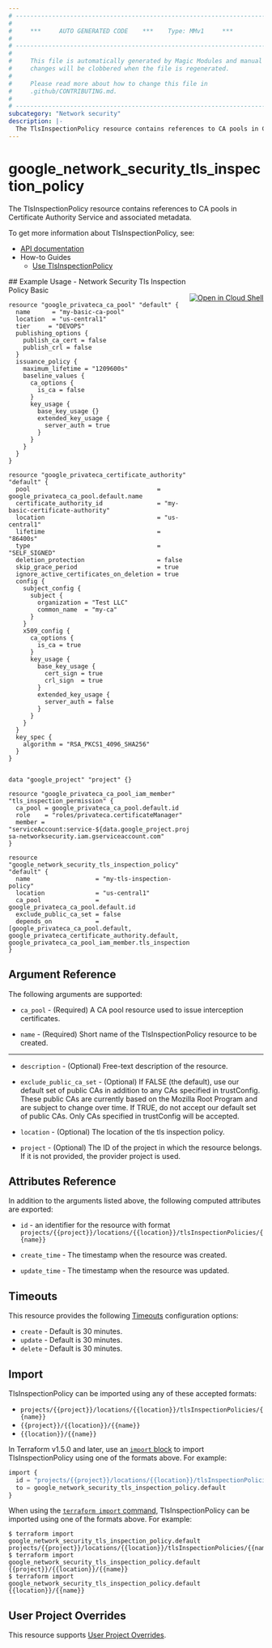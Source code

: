 ```yaml
---
# ----------------------------------------------------------------------------
#
#     ***     AUTO GENERATED CODE    ***    Type: MMv1     ***
#
# ----------------------------------------------------------------------------
#
#     This file is automatically generated by Magic Modules and manual
#     changes will be clobbered when the file is regenerated.
#
#     Please read more about how to change this file in
#     .github/CONTRIBUTING.md.
#
# ----------------------------------------------------------------------------
subcategory: "Network security"
description: |-
  The TlsInspectionPolicy resource contains references to CA pools in Certificate Authority Service and associated metadata.
---
```


# google_network_security_tls_inspection_policy

The TlsInspectionPolicy resource contains references to CA pools in Certificate Authority Service and associated metadata.


To get more information about TlsInspectionPolicy, see:

* [API documentation](https://cloud.google.com/secure-web-proxy/docs/reference/network-security/rest/v1/projects.locations.tlsInspectionPolicies)
* How-to Guides
    * [Use TlsInspectionPolicy](https://cloud.google.com/secure-web-proxy/docs/tls-inspection-overview)

<div class = "oics-button" style="float: right; margin: 0 0 -15px">
  <a href="https://console.cloud.google.com/cloudshell/open?cloudshell_git_repo=https%3A%2F%2Fgithub.com%2Fterraform-google-modules%2Fdocs-examples.git&cloudshell_working_dir=network_security_tls_inspection_policy_basic&cloudshell_image=gcr.io%2Fcloudshell-images%2Fcloudshell%3Alatest&open_in_editor=main.tf&cloudshell_print=.%2Fmotd&cloudshell_tutorial=.%2Ftutorial.md" target="_blank">
    <img alt="Open in Cloud Shell" src="//gstatic.com/cloudssh/images/open-btn.svg" style="max-height: 44px; margin: 32px auto; max-width: 100%;">
  </a>
</div>
## Example Usage - Network Security Tls Inspection Policy Basic


```hcl
resource "google_privateca_ca_pool" "default" {
  name      = "my-basic-ca-pool"
  location  = "us-central1"
  tier     = "DEVOPS"
  publishing_options {
    publish_ca_cert = false
    publish_crl = false
  }
  issuance_policy {
    maximum_lifetime = "1209600s"
    baseline_values {
      ca_options {
        is_ca = false
      }
      key_usage {
        base_key_usage {}
        extended_key_usage {
          server_auth = true
        }
      }
    }
  }
}

resource "google_privateca_certificate_authority" "default" {
  pool                                   = google_privateca_ca_pool.default.name
  certificate_authority_id               = "my-basic-certificate-authority"
  location                               = "us-central1"
  lifetime                               = "86400s"
  type                                   = "SELF_SIGNED"
  deletion_protection                    = false
  skip_grace_period                      = true
  ignore_active_certificates_on_deletion = true
  config {
    subject_config {
      subject {
        organization = "Test LLC"
        common_name  = "my-ca"
      }
    }
    x509_config {
      ca_options {
        is_ca = true
      }
      key_usage {
        base_key_usage {
          cert_sign = true
          crl_sign  = true
        }
        extended_key_usage {
          server_auth = false
        }
      }
    }
  }
  key_spec {
    algorithm = "RSA_PKCS1_4096_SHA256"
  }
}


data "google_project" "project" {}

resource "google_privateca_ca_pool_iam_member" "tls_inspection_permission" {
  ca_pool = google_privateca_ca_pool.default.id
  role    = "roles/privateca.certificateManager"
  member = "serviceAccount:service-${data.google_project.project.number}@gcp-sa-networksecurity.iam.gserviceaccount.com"
}

resource "google_network_security_tls_inspection_policy" "default" {
  name                  = "my-tls-inspection-policy"
  location              = "us-central1"
  ca_pool               = google_privateca_ca_pool.default.id
  exclude_public_ca_set = false
  depends_on            = [google_privateca_ca_pool.default, google_privateca_certificate_authority.default, google_privateca_ca_pool_iam_member.tls_inspection_permission]
}
```

## Argument Reference

The following arguments are supported:


* `ca_pool` -
  (Required)
  A CA pool resource used to issue interception certificates.

* `name` -
  (Required)
  Short name of the TlsInspectionPolicy resource to be created.


- - -


* `description` -
  (Optional)
  Free-text description of the resource.

* `exclude_public_ca_set` -
  (Optional)
  If FALSE (the default), use our default set of public CAs in addition to any CAs specified in trustConfig. These public CAs are currently based on the Mozilla Root Program and are subject to change over time. If TRUE, do not accept our default set of public CAs. Only CAs specified in trustConfig will be accepted.

* `location` -
  (Optional)
  The location of the tls inspection policy.

* `project` - (Optional) The ID of the project in which the resource belongs.
    If it is not provided, the provider project is used.


## Attributes Reference

In addition to the arguments listed above, the following computed attributes are exported:

* `id` - an identifier for the resource with format `projects/{{project}}/locations/{{location}}/tlsInspectionPolicies/{{name}}`

* `create_time` -
  The timestamp when the resource was created.

* `update_time` -
  The timestamp when the resource was updated.


## Timeouts

This resource provides the following
[Timeouts](https://developer.hashicorp.com/terraform/plugin/sdkv2/resources/retries-and-customizable-timeouts) configuration options:

- `create` - Default is 30 minutes.
- `update` - Default is 30 minutes.
- `delete` - Default is 30 minutes.

## Import


TlsInspectionPolicy can be imported using any of these accepted formats:

* `projects/{{project}}/locations/{{location}}/tlsInspectionPolicies/{{name}}`
* `{{project}}/{{location}}/{{name}}`
* `{{location}}/{{name}}`


In Terraform v1.5.0 and later, use an [`import` block](https://developer.hashicorp.com/terraform/language/import) to import TlsInspectionPolicy using one of the formats above. For example:

```tf
import {
  id = "projects/{{project}}/locations/{{location}}/tlsInspectionPolicies/{{name}}"
  to = google_network_security_tls_inspection_policy.default
}
```

When using the [`terraform import` command](https://developer.hashicorp.com/terraform/cli/commands/import), TlsInspectionPolicy can be imported using one of the formats above. For example:

```
$ terraform import google_network_security_tls_inspection_policy.default projects/{{project}}/locations/{{location}}/tlsInspectionPolicies/{{name}}
$ terraform import google_network_security_tls_inspection_policy.default {{project}}/{{location}}/{{name}}
$ terraform import google_network_security_tls_inspection_policy.default {{location}}/{{name}}
```

## User Project Overrides

This resource supports [User Project Overrides](https://registry.terraform.io/providers/hashicorp/google/latest/docs/guides/provider_reference#user_project_override).
